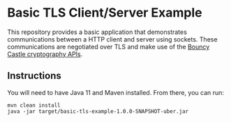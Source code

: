 # Basic TLS Client/Server Example

This repository provides a basic application that demonstrates communications between a HTTP client and server using sockets.  These communications are negotiated over TLS and make use of the [Bouncy Castle cryptography APIs](https://bouncycastle.org/).

## Instructions
You will need to have Java 11 and Maven installed.  From there, you can run:

```
mvn clean install
java -jar target/basic-tls-example-1.0.0-SNAPSHOT-uber.jar
```
